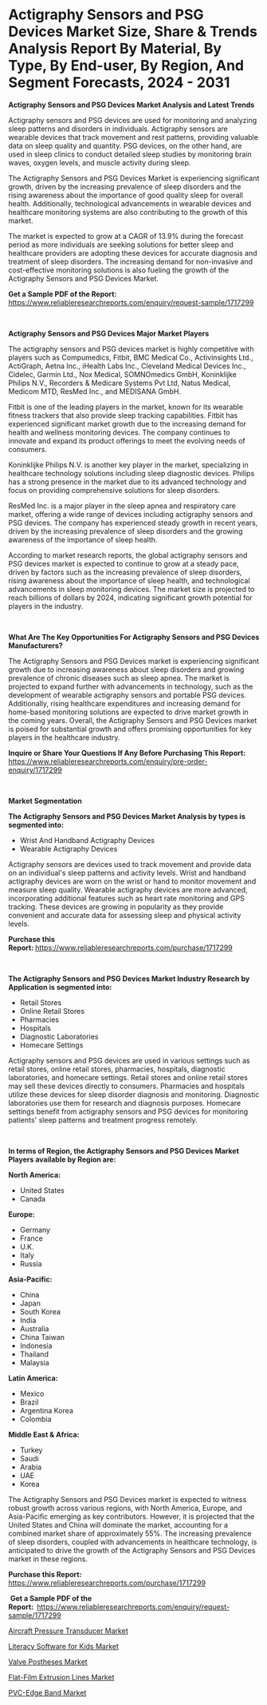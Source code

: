 <p><h1>Actigraphy Sensors and PSG Devices Market Size, Share & Trends Analysis Report By Material, By Type, By End-user, By Region, And Segment Forecasts, 2024 - 2031</h1></p><p><strong>Actigraphy Sensors and PSG Devices Market Analysis and Latest Trends</strong></p>
<p><p>Actigraphy sensors and PSG devices are used for monitoring and analyzing sleep patterns and disorders in individuals. Actigraphy sensors are wearable devices that track movement and rest patterns, providing valuable data on sleep quality and quantity. PSG devices, on the other hand, are used in sleep clinics to conduct detailed sleep studies by monitoring brain waves, oxygen levels, and muscle activity during sleep.</p><p>The Actigraphy Sensors and PSG Devices Market is experiencing significant growth, driven by the increasing prevalence of sleep disorders and the rising awareness about the importance of good quality sleep for overall health. Additionally, technological advancements in wearable devices and healthcare monitoring systems are also contributing to the growth of this market.</p><p>The market is expected to grow at a CAGR of 13.9% during the forecast period as more individuals are seeking solutions for better sleep and healthcare providers are adopting these devices for accurate diagnosis and treatment of sleep disorders. The increasing demand for non-invasive and cost-effective monitoring solutions is also fueling the growth of the Actigraphy Sensors and PSG Devices Market.</p></p>
<p><strong>Get a Sample PDF of the Report:&nbsp;</strong> <a href="https://www.reliableresearchreports.com/enquiry/request-sample/1717299">https://www.reliableresearchreports.com/enquiry/request-sample/1717299</a></p>
<p>&nbsp;</p>
<p><strong>Actigraphy Sensors and PSG Devices Major Market Players</strong></p>
<p><p>The actigraphy sensors and PSG devices market is highly competitive with players such as Compumedics, Fitbit, BMC Medical Co., Activinsights Ltd., ActiGraph, Aetna Inc., iHealth Labs Inc., Cleveland Medical Devices Inc., Cidelec, Garmin Ltd., Nox Medical, SOMNOmedics GmbH, Koninklijke Philips N.V., Recorders & Medicare Systems Pvt Ltd, Natus Medical, Medicom MTD, ResMed Inc., and MEDISANA GmbH.</p><p>Fitbit is one of the leading players in the market, known for its wearable fitness trackers that also provide sleep tracking capabilities. Fitbit has experienced significant market growth due to the increasing demand for health and wellness monitoring devices. The company continues to innovate and expand its product offerings to meet the evolving needs of consumers.</p><p>Koninklijke Philips N.V. is another key player in the market, specializing in healthcare technology solutions including sleep diagnostic devices. Philips has a strong presence in the market due to its advanced technology and focus on providing comprehensive solutions for sleep disorders.</p><p>ResMed Inc. is a major player in the sleep apnea and respiratory care market, offering a wide range of devices including actigraphy sensors and PSG devices. The company has experienced steady growth in recent years, driven by the increasing prevalence of sleep disorders and the growing awareness of the importance of sleep health.</p><p>According to market research reports, the global actigraphy sensors and PSG devices market is expected to continue to grow at a steady pace, driven by factors such as the increasing prevalence of sleep disorders, rising awareness about the importance of sleep health, and technological advancements in sleep monitoring devices. The market size is projected to reach billions of dollars by 2024, indicating significant growth potential for players in the industry.</p></p>
<p>&nbsp;</p>
<p><strong>What Are The Key Opportunities For Actigraphy Sensors and PSG Devices Manufacturers?</strong></p>
<p><p>The Actigraphy Sensors and PSG Devices market is experiencing significant growth due to increasing awareness about sleep disorders and growing prevalence of chronic diseases such as sleep apnea. The market is projected to expand further with advancements in technology, such as the development of wearable actigraphy sensors and portable PSG devices. Additionally, rising healthcare expenditures and increasing demand for home-based monitoring solutions are expected to drive market growth in the coming years. Overall, the Actigraphy Sensors and PSG Devices market is poised for substantial growth and offers promising opportunities for key players in the healthcare industry.</p></p>
<p><strong>Inquire or Share Your Questions If Any Before Purchasing This Report:</strong> <a href="https://www.reliableresearchreports.com/enquiry/pre-order-enquiry/1717299">https://www.reliableresearchreports.com/enquiry/pre-order-enquiry/1717299</a></p>
<p>&nbsp;</p>
<p><strong>Market Segmentation</strong></p>
<p><strong>The Actigraphy Sensors and PSG Devices Market Analysis by types is segmented into:</strong></p>
<p><ul><li>Wrist And Handband Actigraphy Devices</li><li>Wearable Actigraphy Devices</li></ul></p>
<p><p>Actigraphy sensors are devices used to track movement and provide data on an individual's sleep patterns and activity levels. Wrist and handband actigraphy devices are worn on the wrist or hand to monitor movement and measure sleep quality. Wearable actigraphy devices are more advanced, incorporating additional features such as heart rate monitoring and GPS tracking. These devices are growing in popularity as they provide convenient and accurate data for assessing sleep and physical activity levels.</p></p>
<p><strong>Purchase this Report:&nbsp;</strong><a href="https://www.reliableresearchreports.com/purchase/1717299">https://www.reliableresearchreports.com/purchase/1717299</a></p>
<p>&nbsp;</p>
<p><strong>The Actigraphy Sensors and PSG Devices Market Industry Research by Application is segmented into:</strong></p>
<p><ul><li>Retail Stores</li><li>Online Retail Stores</li><li>Pharmacies</li><li>Hospitals</li><li>Diagnostic Laboratories</li><li>Homecare Settings</li></ul></p>
<p><p>Actigraphy sensors and PSG devices are used in various settings such as retail stores, online retail stores, pharmacies, hospitals, diagnostic laboratories, and homecare settings. Retail stores and online retail stores may sell these devices directly to consumers. Pharmacies and hospitals utilize these devices for sleep disorder diagnosis and monitoring. Diagnostic laboratories use them for research and diagnosis purposes. Homecare settings benefit from actigraphy sensors and PSG devices for monitoring patients' sleep patterns and treatment progress remotely.</p></p>
<p>&nbsp;</p>
<p><strong>In terms of Region, the Actigraphy Sensors and PSG Devices Market Players available by Region are:</strong></p>
<p>
    <p> <strong> North America: </strong>
        <ul>
            <li>United States</li>
            <li>Canada</li>
        </ul>
        </p> 
    <p> <strong> Europe: </strong>
        <ul>
            <li>Germany</li>
            <li>France</li>
            <li>U.K.</li>
            <li>Italy</li>
            <li>Russia</li>
        </ul>
        </p> 
    <p> <strong> Asia-Pacific: </strong>
        <ul>
            <li>China</li>
            <li>Japan</li>
            <li>South Korea</li>
            <li>India</li>
            <li>Australia</li>
            <li>China Taiwan</li>
            <li>Indonesia</li>
            <li>Thailand</li>
            <li>Malaysia</li>
        </ul>
        </p> 
    <p> <strong> Latin America: </strong>
        <ul>
            <li>Mexico</li>
            <li>Brazil</li>
            <li>Argentina Korea</li>
            <li>Colombia</li>
        </ul>
        </p> 
    <p> <strong> Middle East & Africa: </strong>
        <ul>
            <li>Turkey</li>
            <li>Saudi</li>
            <li>Arabia</li>
            <li>UAE</li>
            <li>Korea</li>
        </ul>
    </p>
    </p>
<p><p>The Actigraphy Sensors and PSG Devices market is expected to witness robust growth across various regions, with North America, Europe, and Asia-Pacific emerging as key contributors. However, it is projected that the United States and China will dominate the market, accounting for a combined market share of approximately 55%. The increasing prevalence of sleep disorders, coupled with advancements in healthcare technology, is anticipated to drive the growth of the Actigraphy Sensors and PSG Devices market in these regions.</p></p>
<p><strong>Purchase this Report: </strong><a href="https://www.reliableresearchreports.com/purchase/1717299">https://www.reliableresearchreports.com/purchase/1717299</a></p>
<p>&nbsp;<strong>Get a Sample PDF of the Report:&nbsp;&nbsp;</strong><a href="https://www.reliableresearchreports.com/enquiry/request-sample/1717299">https://www.reliableresearchreports.com/enquiry/request-sample/1717299</a></p>
<p><strong></strong></p>
<p><p><a href="https://github.com/sonuprakash1/Market-Research-Report-List-1/blob/main/aircraft-pressure-transducer-market.md">Aircraft Pressure Transducer Market</a></p><p><a href="https://github.com/jhcraigie/Market-Research-Report-List-2/blob/main/literacy-software-for-kids-market.md">Literacy Software for Kids Market</a></p><p><a href="https://github.com/Whitneyboyettebo9kiw7yr13/Market-Research-Report-List-1/blob/main/valve-postheses-market.md">Valve Postheses Market</a></p><p><a href="https://github.com/PeterParrish5/Market-Research-Report-List-3/blob/main/flat-film-extrusion-lines-market.md">Flat-Film Extrusion Lines Market</a></p><p><a href="https://github.com/laholand/Market-Research-Report-List-2/blob/main/pvc-edge-band-market.md">PVC-Edge Band Market</a></p></p>